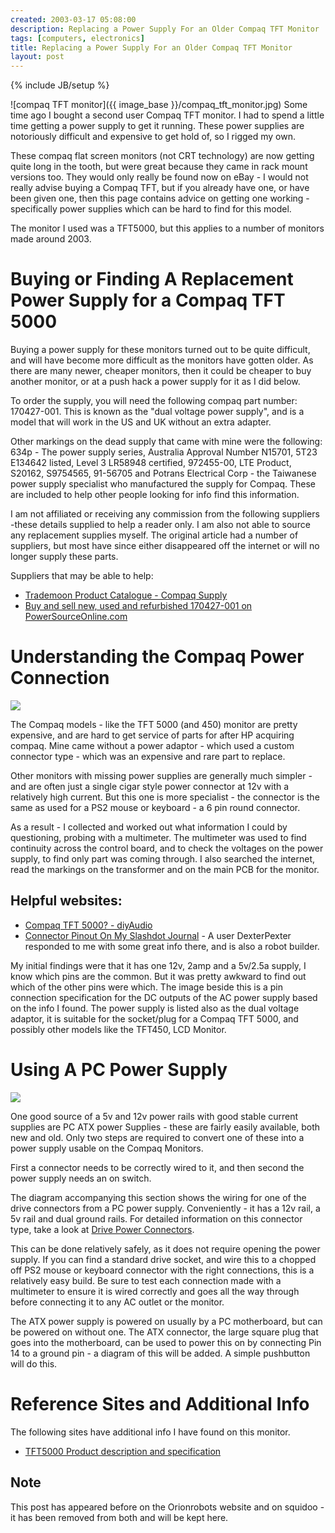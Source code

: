 ```yaml
---
created: 2003-03-17 05:08:00
description: Replacing a Power Supply For an Older Compaq TFT Monitor
tags: [computers, electronics]
title: Replacing a Power Supply For an Older Compaq TFT Monitor
layout: post
---
```

{% include JB/setup %}

![compaq TFT monitor]({{ image_base }}/compaq_tft_monitor.jpg)
Some time ago I bought a second user Compaq TFT monitor. I had to spend a little time getting a power supply to get it running. These power supplies are notoriously difficult and expensive to get hold of, so I rigged my own.

These compaq flat screen monitors (not CRT technology) are now getting quite long in the tooth, but were great because they came in rack mount versions too. They would only really be found now on eBay - I would not really advise buying a Compaq TFT, but if you already have one, or have been given one, then this page contains advice on getting one working - specifically power supplies which can be hard to find for this model.

The monitor I used was a TFT5000, but this applies to a number of monitors made around 2003.

# Buying or Finding A Replacement Power Supply for a Compaq TFT 5000

Buying a power supply for these monitors turned out to be quite difficult, and will have become more difficult as the monitors have gotten older. As there are many newer, cheaper monitors, then it could be cheaper to buy another monitor, or at a push hack a power supply for it as I did below.

To order the supply, you will need the following compaq part number: 170427-001.
This is known as the "dual voltage power supply", and is a model that will work in the US and UK without an extra adapter.

Other markings on the dead supply that came with mine were the following: 634p - The power supply series, Australia Approval Number N15701, 5T23 E134642 listed, Level 3 LR58948 certified, 972455-00, LTE Product, S20162, S9754565, 91-56705 and Potrans Electrical Corp - the Taiwanese power supply specialist who manufactured the supply for Compaq. These are included to help other people looking for info find this information.

I am not affiliated or receiving any commission from the following suppliers -these details supplied to help a reader only. I am also not able to source any replacement supplies myself.
The original article had a number of suppliers, but most have since either disappeared off the internet or will no longer supply these parts.

Suppliers that may be able to help:

* <a href="http://www.trademoon.com">Trademoon Product Catalogue - Compaq Supply</a>
* <a href="http://www.powersourceonline.com/buy/170427--001-b-en.jsa">Buy and sell new, used and refurbished 170427-001 on PowerSourceOnline.com</a>

# Understanding the Compaq Power Connection

<img src="{{ image_base }}/compaq_power_connection.png" />

The Compaq models - like the TFT 5000 (and 450) monitor are pretty expensive, and are hard to get service of parts for after HP acquiring compaq. Mine came without a power adaptor - which used a custom connector type - which was an expensive and rare part to replace.

Other monitors with missing power supplies are generally much simpler - and are often just a single cigar style power connector at 12v with a relatively high current. But this one is more specialist - the connector is the same as used for a PS2 mouse or keyboard - a 6 pin round connector.

As a result - I collected and worked out what information I could by questioning, probing with a multimeter. The multimeter was used to find continuity across the control board, and to check the voltages on the power supply, to find only part was coming through. I also searched the internet, read the markings on the transformer and on the main PCB for the monitor.

## Helpful websites:

* <a href="http://www.diyaudio.com/forums/lcd/20318-compaq-tft-5000-a.html">Compaq TFT 5000? - diyAudio</a>
* <a href="http://slashdot.org/journal/56518/Juggling-christmas-dinner-robots-websites-and-families?art_pos=1">Connector Pinout On My Slashdot Journal</a> - A user DexterPexter responded to me with some great info there, and is also a robot builder.

My initial findings were that it has one 12v, 2amp and a 5v/2.5a supply, I know which pins are the common. But it was pretty awkward to find out which of the other pins were which. The image beside this is a pin connection specification for the DC outputs of the AC power supply based on the info I found. The power supply is listed also as the dual voltage adaptor, it is suitable for the socket/plug for a Compaq TFT 5000, and possibly other models like the TFT450, LCD Monitor.

# Using A PC Power Supply
<img src="{{ image_base }}/pc_drive_power_pins.gif" />

One good source of a 5v and 12v power rails with good stable current supplies are PC ATX power Supplies - these are fairly easily available, both new and old. Only two steps are required to convert one of these into a power supply usable on the Compaq Monitors.

First a connector needs to be correctly wired to it, and then second the power supply needs an on switch.

The diagram accompanying this section shows the wiring for one of the drive connectors from a PC power supply. Conveniently - it has a 12v rail, a 5v rail and dual ground rails. For detailed information on this connector type, take a look at <a href="http://www.pcguide.com/ref/power/sup/partsDrive-c.html">Drive Power Connectors</a>.

This can be done relatively safely, as it does not require opening the power supply. If you can find a standard drive socket, and wire this to a chopped off PS2 mouse or keyboard connector with the right connections, this is a relatively easy build. Be sure to test each connection made with a multimeter to ensure it is wired correctly and goes all the way through before connecting it to any AC outlet or the monitor.

The ATX power supply is powered on usually by a PC motherboard, but can be powered on without one. The ATX connector, the large square plug that goes into the motherboard, can be used to power this on by connecting Pin 14 to a ground pin - a diagram of this will be added. A simple pushbutton will do this.

# Reference Sites and Additional Info

The following sites have additional info I have found on this monitor.

* <a href="http://www.ciao.co.uk/Productinformation/Compaq_TFT_5000s__17460">TFT5000 Product description and specification</a>

## Note
This post has appeared before on the Orionrobots website and on squidoo - it has been removed from both and will be kept here.
